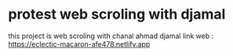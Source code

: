 # protest web scroling with djamal
this project is web scroling with chanal ahmad djamal
link web :
https://eclectic-macaron-afe478.netlify.app
